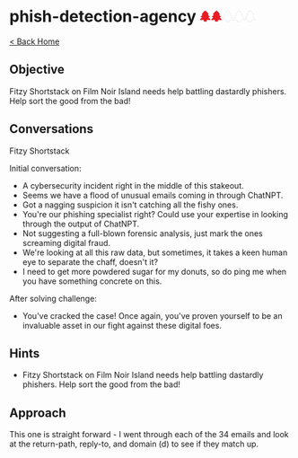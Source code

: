 <!-- report-keep -->

# phish-detection-agency <img src="../img/tree-red.png" alt="drawing" width="20"/><img src="../img/tree-red.png" alt="drawing" width="20"/><img src="../img/tree-outline.png" alt="drawing" width="20"/><img src="../img/tree-outline.png" alt="drawing" width="20"/><img src="../img/tree-outline.png" alt="drawing" width="20"/>

<!-- report-ignore -->

[< Back Home](../README.md)

<!-- report-keep -->

## Objective

Fitzy Shortstack on Film Noir Island needs help battling dastardly phishers. Help sort the good from the bad!

<!-- report-ignore -->

## Conversations

Fitzy Shortstack

Initial conversation:

- A cybersecurity incident right in the middle of this stakeout.
- Seems we have a flood of unusual emails coming in through ChatNPT.
- Got a nagging suspicion it isn't catching all the fishy ones.
- You're our phishing specialist right? Could use your expertise in looking through the output of ChatNPT.
- Not suggesting a full-blown forensic analysis, just mark the ones screaming digital fraud.
- We're looking at all this raw data, but sometimes, it takes a keen human eye to separate the chaff, doesn't it?
- I need to get more powdered sugar for my donuts, so do ping me when you have something concrete on this.

After solving challenge:

- You've cracked the case! Once again, you've proven yourself to be an invaluable asset in our fight against these digital foes.

## Hints

- Fitzy Shortstack on Film Noir Island needs help battling dastardly phishers. Help sort the good from the bad!

<!-- report-keep -->

## Approach

This one is straight forward - I went through each of the 34 emails and look at the return-path, reply-to, and domain (d) to see if they match up.
